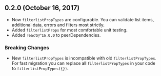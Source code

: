 ## 0.2.0 (October 16, 2017)

 * Now `filterlistPropTypes` are configurable. You can validate list items, additional data, errors and filters most strictly.
 * Added `filterlistProps` for most comfortable unit testing.
 * Added `react@^16.0.0` to peerDependencies.

### Breaking Changes
 * New `filterlistPropTypes` is incompatible with old `filterlistPropTypes`. For fast migration you can replace all `filterlistPropTypes` in your code to `filterlistPropTypes({})`.
